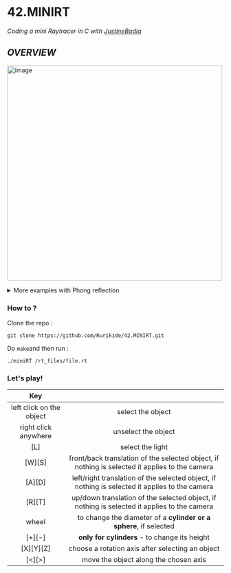 # 42.MINIRT
*Coding a mini Raytracer in C with [JustineBadia](https://github.com/justinebadia)*

## *OVERVIEW*

<p align="left" >
<img width="500" alt="image" src="https://user-images.githubusercontent.com/79991066/203154580-15f5fe50-de7f-457f-ae8e-4b94f2e47977.png">
</p>


<details><summary> More examples with Phong reflection </summary>


<img width="905" alt="Capture d’écran, le 2022-11-16 à 18 14 52" src="https://user-images.githubusercontent.com/79991066/202315056-e18063e5-3a15-4387-9d2b-ad1d09305e41.png">

<img width="905" alt="Capture d’écran, le 2022-11-16 à 18 23 35" src="https://user-images.githubusercontent.com/79991066/202316403-cf7046fb-16d6-461d-86f5-cbf0663b2485.png">

<img width="933" alt="Capture d’écran, le 2022-11-16 à 18 25 38" src="https://user-images.githubusercontent.com/79991066/202316654-8bb95425-33c0-4183-a46d-33f2d9f5a51f.png">
</details>


### How to ? 
Clone the repo :
```
git clone https://github.com/Rurikide/42.MINIRT.git
```

Do `make`and then run :
```
./miniRT /rt_files/file.rt
```

### Let's play!

| Key |  |
| :-------------: | :-------------: |
| left click on the object | select the object |
| right click anywhere | unselect the object  |
| [L] | select the light |
|[W][S] | front/back translation of the selected object, if nothing is selected it applies to the camera|
|[A][D] | left/right translation of the selected object, if nothing is selected it applies to the camera|
|[R][T] | up/down translation of the selected object, if nothing is selected it applies to the camera|
|wheel| to change the diameter of a **cylinder or a sphere**, if selected|
|[+][-]| **only for cylinders** - to change its height|
|[X][Y][Z]| choose a rotation axis after selecting an object|
|[<][>]| move the object along the chosen axis|


